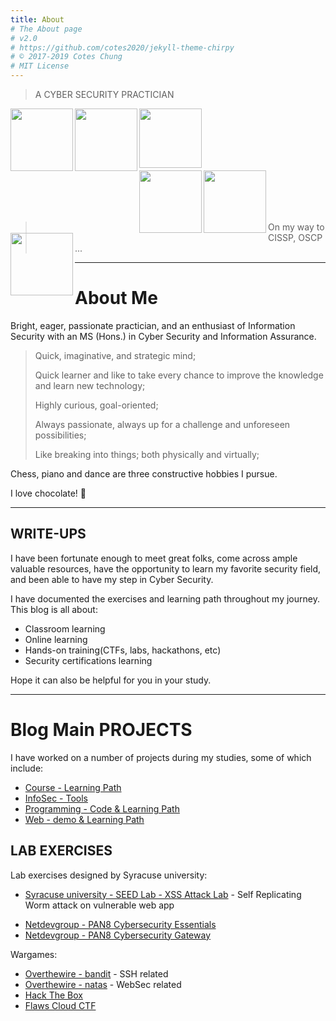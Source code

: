 ```yaml
---
title: About
# The About page
# v2.0
# https://github.com/cotes2020/jekyll-theme-chirpy
# © 2017-2019 Cotes Chung
# MIT License
---
```


> A CYBER SECURITY PRACTICIAN

<p align="center">

<img src="https://i.imgur.com/hOFYY7s.png" width="100" align="left"> <img src="https://i.imgur.com/UYv2Cpd.png" width="100" align="left"> <img src="https://i.imgur.com/tIMuMgk.jpg" width="100" height="95" align="left">

</p>

<br>
<br>
<br>
<br>
<br>

<img src="https://i.imgur.com/vMmUZBI.png" width="100" align="left"> <img src="https://i.imgur.com/0SQ0jOP.png" width="100" align="left"> <img src="https://i.imgur.com/K3wKueK.png" width="100" align="left">

<br>
<br>
<br>
<br>

> On my way to CISSP, OSCP ...

---

# About Me

Bright, eager, passionate practician, and an enthusiast of Information Security with an MS (Hons.) in Cyber Security and Information Assurance.

> Quick, imaginative, and strategic mind;
>
> Quick learner and like to take every chance to improve the knowledge and learn new technology;
>
> Highly curious, goal-oriented;
>
> Always passionate, always up for a challenge and unforeseen possibilities;
>
> Like breaking into things; both physically and virtually;

Chess, piano and dance are three constructive hobbies I pursue.

I love chocolate! 🍫  

---

<!-- # EXPERIENCE

- I work at Cyber Defense Group from September 2020 as a Cloud Security Analyst.
- I worked at Amzon AWS from June 2020 as a Data Center Security Sepecialist intern.
- I worked at VUST from Febrary 2019 as a Graduate assistant & Juniors IT Engineer -->

<!-- --- -->

## WRITE-UPS

I have been fortunate enough to meet great folks, come across ample valuable resources, have the opportunity to learn my favorite security field, and been able to have my step in Cyber Security.

I have documented the exercises and learning path throughout my journey. This blog is all about:
- Classroom learning
- Online learning
- Hands-on training(CTFs, labs, hackathons, etc)
- Security certifications learning

Hope it can also be helpful for you in your study.

---

# Blog Main PROJECTS

I have worked on a number of projects during my studies, some of which include:
- [Course - Learning Path](https://ocholuo.github.io/posts/CourseREADME/)
- [InfoSec - Tools](https://ocholuo.github.io/posts/InfoSecREADME/)
- [Programming - Code & Learning Path](https://ocholuo.github.io/posts/CodeREADME/)
- [Web - demo & Learning Path](https://ocholuo.github.io/posts/WebREADME/)

<!-- To know more about the projects vist the Projects page using the button below. The page has "Learn More" links to navigate to their respective GitHub repository home pages. -->


## LAB EXERCISES

Lab exercises designed by Syracuse university:
- [Syracuse university - SEED Lab - XSS Attack Lab](https://ocholuo.github.io/posts/SEED-Labs-CrossSiteScripting-Attack-Lab/) - Self Replicating Worm attack on vulnerable web app  
<!-- Set UID Attack Lab - Exploiting setuid and LD_PRELOAD env variable. -->
<!-- MD5 Attack Lab - Attack Merkle Damgard construction of MD5 using collisions. -->
- [Netdevgroup - PAN8 Cybersecurity Essentials](https://ocholuo.github.io/posts/PAN8-Cybersecurity-Essentials/)
- [Netdevgroup - PAN8 Cybersecurity Gateway](https://ocholuo.github.io//posts/PAN8-Cybersecurity-Gateway/)

Wargames:
- [Overthewire - bandit](https://ocholuo.github.io/posts/Overthewire-bandit/) - SSH related
- [Overthewire - natas](https://ocholuo.github.io/posts/Overthewire-natas/) - WebSec related
- [Hack The Box](https://ocholuo.github.io/tags/hackthebox/)
- [Flaws Cloud CTF](https://ocholuo.github.io/tags/Flaws/)

<!-- Leviathan - Based on SetUID.
Narnia - Based on binary exploitation.
Protostar - Based on binary exploitation. -->
